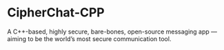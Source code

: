 # CipherChat-CPP
 A C++-based, highly secure, bare-bones, open-source messaging app — aiming to be the world’s most secure communication tool.
